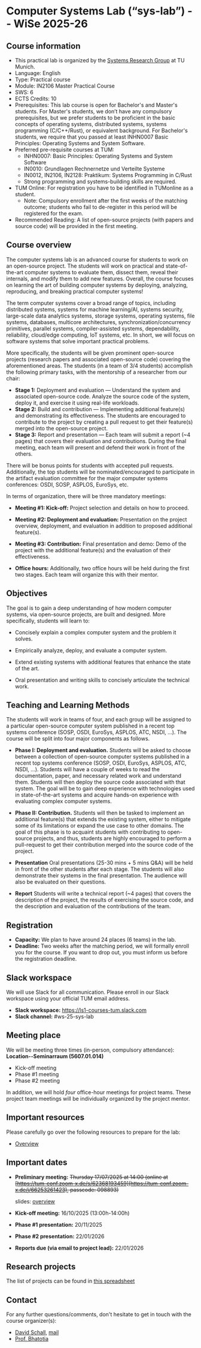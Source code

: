 # Computer Systems Lab (“sys-lab”) -- WiSe 2025-26

## Course information

- This practical lab is organized by the [Systems Research Group](https://dse.in.tum.de/) at TU Munich.
- Language: English
- Type: Practical course
- Module: IN2106 Master Practical Course
- SWS: 6
- ECTS Credits: 10
- Prerequisites: This lab course is open for Bachelor's and Master's students. For Master's students, we don’t have any compulsory prerequisites, but we prefer students to be proficient in the basic concepts of operating systems, distributed systems, systems programming (C/C++/Rust), or equivalent background. For Bachelor's students, we require that you passed at least INHN0007 Basic Principles: Operating Systems and System Software.
- Preferred pre-requisite courses at TUM:
    -  INHN0007: Basic Principles: Operating Systems and System Software
    -  IN0010: Grundlagen Rechnernetze und Verteilte Systeme
    -  IN0012, IN2106, IN2128: Praktikum: Systems Programming in C/Rust
    -  Strong programming and systems-building skills are required.
- TUM Online: For registration you have to be identified in TUMonline as a student.
  -  Note: Compulsory enrollment after the first weeks of the matching outcome; students who fail to de-register in this period will be registered for the exam.
-  Recommended Reading: A list of open-source projects (with papers and source code) will be provided in the first meeting.

## Course overview

The computer systems lab is an advanced course for students to work on an open-source project. The students will work on practical and state-of-the-art computer systems to evaluate them, dissect them, reveal their internals, and modify them to add new features. Overall, the course focuses on learning the art of building computer systems by deploying, analyzing, reproducing, and breaking practical computer systems! 

The term computer systems cover a broad range of topics, including distributed systems, systems for machine learning/AI, systems security, large-scale data analytics systems, storage systems, operating systems, file systems, databases, multicore architectures, synchronization/concurrency primitives, parallel systems, compiler-assisted systems, dependability, reliability, cloud/edge computing, IoT systems, etc.  In short, we will focus on software systems that solve important practical problems. 

More specifically, the students will be given prominent open-source projects (research papers and associated open-source code) covering the aforementioned areas. The students (in a team of 3/4 students) accomplish the following primary tasks, with the mentorship of a researcher from our chair:

- **Stage 1:** Deployment and evaluation — Understand the system and associated open-source code. Analyze the source code of the system, deploy it, and exercise it using real-life workloads.
- **Stage 2:** Build and contribution — Implementing additional feature(s) and demonstrating its effectiveness. The students are encouraged to contribute to the project by creating a pull request to get their feature(s) merged into the open-source project.
- **Stage 3:** Report and presentation — Each team will submit a report (~4 pages) that covers their evaluation and contributions. During the final meeting, each team will present and defend their work in front of the others.

There will be bonus points for students with accepted pull requests. Additionally, the top students will be nominated/encouraged to participate in the artifact evaluation committee for the major computer systems conferences: OSDI, SOSP, ASPLOS, EuroSys, etc.

In terms of organization, there will be three mandatory meetings:

- **Meeting #1: Kick-off:** Project selection and details on how to proceed.

- **Meeting #2: Deployment and evaluation:** Presentation on the project overview, deployment, and evaluation in addition to proposed additional feature(s).

- **Meeting #3: Contribution:** Final presentation and demo: Demo of the project with the additional feature(s) and the evaluation of their effectiveness.

- **Office hours:** Additionally, two office hours will be held during the first two stages. Each team will organize this with their mentor.


## Objectives
The goal is to gain a deep understanding of how modern computer systems, via open-source projects, are built and designed. More specifically, students will learn to:

- Concisely explain a complex computer system and the problem it solves.

- Empirically analyze, deploy, and evaluate a computer system.

- Extend existing systems with additional features that enhance the state of the art.

- Oral presentation and writing skills to concisely articulate the technical work.

## Teaching and Learning Methods
The students will work in teams of four, and each group will be assigned to a particular open-source computer system published in a recent top systems conference (SOSP, OSDI, EuroSys, ASPLOS, ATC, NSDI, …). The course will be split into four major components as follows. 

 -  **Phase I: Deployment and evaluation.** Students will be asked to choose between a collection of open-source computer systems published in a recent top systems conference (SOSP, OSDI, EuroSys, ASPLOS, ATC, NSDI, …). Students will have a couple of weeks to read the documentation, paper, and necessary related work and understand them. Students will then deploy the source code associated with that system. The goal will be to gain deep experience with technologies used in state-of-the-art systems and acquire hands-on experience with evaluating complex computer systems.

- **Phase II: Contribution.** Students will then be tasked to implement an additional feature(s) that extends the existing system, either to mitigate some of its limitations or expand the use case to other domains. The goal of this phase is to acquaint students with contributing to open-source projects, and thus, students are highly encouraged to perform a pull-request to get their contribution merged into the source code of the project.

- **Presentation** Oral presentations (25-30 mins + 5 mins Q&A) will be held in front of the other students after each stage. The students will also demonstrate their systems in the final presentation. The audience will also be evaluated on their questions.

- **Report** Students will write a technical report (~4 pages) that covers the description of the project, the results of exercising the source code, and the description and evaluation of the contributions of the team.

## Registration

- **Capacity:** We plan to have around 24 places (6 teams) in the lab.
- **Deadline:** Two weeks after the matching period, we will formally enroll you for the course. If you want to drop out, you must inform us before the registration deadline.  

## Slack workspace

We will use Slack for all communication. Please enroll in our Slack workspace using your official TUM email address.

- **Slack workspace:** https://ls1-courses-tum.slack.com
- **Slack channel:** #ws-25-sys-lab

## Meeting place


We will be meeting three times (in-person, compulsory attendance): **Location--Seminarraum (5607.01.014)**
  

- Kick-off meeting
- Phase #1 meeting
- Phase #2 meeting

In addition, we will hold *four* office-hour meetings for project teams. These project team meetings will be individually organized by the project mentor.

## Important resources

Please carefully go over the following resources to prepare for the lab:

- [Overview](docs/overview.pdf)

## Important dates

- **Preliminary meeting:** ~~Thursday 17/07/2025 at 14:00 (online at [https://tum-conf.zoom-x.de/s/62368193459](https://tum-conf.zoom-x.de/j/66253261423), passcode: 098893)~~
  
  slides: [overview](./docs/overview.pdf)

- **Kick-off meeting:** 16/10/2025 (13:00h-14:00h)

- **Phase #1 presentation:** 20/11/2025

- **Phase #2 presentation:** 22/01/2026

- **Reports due (via email to project lead):** 22/01/2026


## Research projects
The list of projects can be found in [this spreadsheet](https://docs.google.com/spreadsheets/d/16l99dSNBTV5wBZRtS0e_EnveJ_r0gW6J68lkTzelLbU/edit?usp=sharing)


## Contact

For any further questions/comments, don't hesitate to get in touch with the course organizer(s):

- [David Schall](https://dhschall.github.io/), [mail](mailto:david.schall@tum.de?subject=[Sys-lab]XX)
- [Prof. Bhatotia](https://dse.in.tum.de/bhatotia/)
